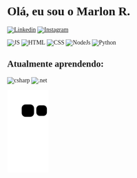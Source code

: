 <span style="font-family:ISOCPEUR;">

# Olá, eu sou o Marlon R.


[![Linkedin](https://img.shields.io/badge/LinkedIn-0077B5?style=for-the-badge&logo=linkedin&logoColor=white)](https://www.linkedin.com/in/marlon-r-052b80180)
[![Instagram](https://img.shields.io/badge/Instagram-E4405F?style=for-the-badge&logo=instagram&logoColor=white)](https://www.instagram.com/om4rl0n)



![JS](https://img.shields.io/badge/JavaScript-F7DF1E?style=for-the-badge&logo=javascript&logoColor=black)
![HTML](https://img.shields.io/badge/HTML-239120?style=for-the-badge&logo=html5&logoColor=white)
![CSS](https://img.shields.io/badge/CSS-239120?&style=for-the-badge&logo=css3&logoColor=white)
![NodeJs](https://img.shields.io/badge/Node.js-43853D?style=for-the-badge&logo=node.js&logoColor=white)
![Python](https://img.shields.io/badge/Python-3776AB?style=for-the-badge&logo=python&logoColor)

## Atualmente aprendendo:
  
![csharp](https://img.shields.io/badge/C%23-239120?style=for-the-badge&logo=c-sharp&logoColor)
![.net](https://img.shields.io/badge/.NET-5C2D91?style=for-the-badge&logo=.net&logoColor=white)
  
![Snake animation](https://github.com/M3str3BR/M3str3BR/blob/output/github-contribution-grid-snake.svg)

